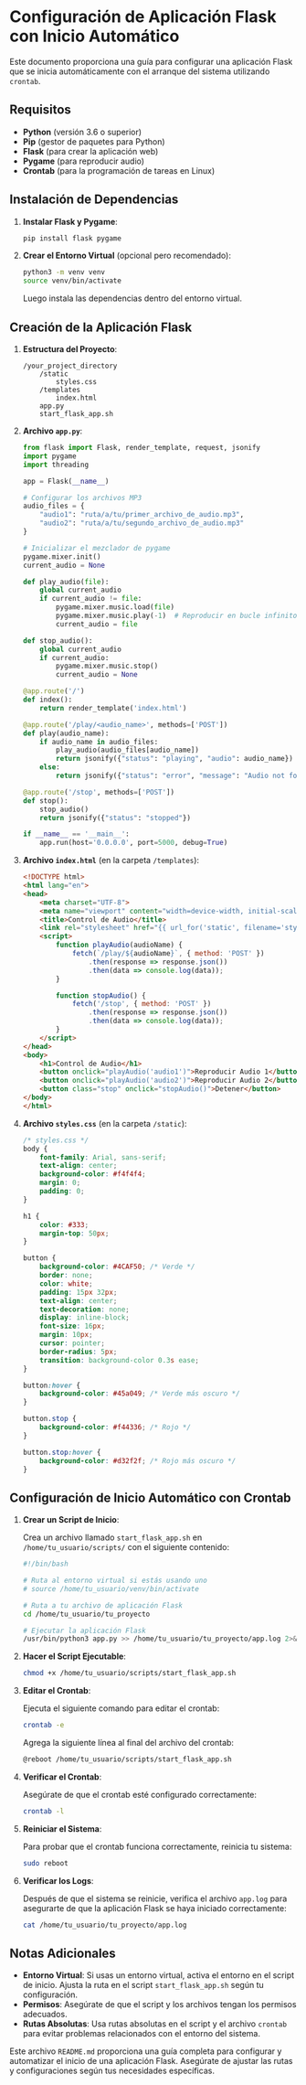 # Configuración de Aplicación Flask con Inicio Automático

Este documento proporciona una guía para configurar una aplicación Flask que se inicia automáticamente con el arranque del sistema utilizando `crontab`.

## Requisitos

- **Python** (versión 3.6 o superior)
- **Pip** (gestor de paquetes para Python)
- **Flask** (para crear la aplicación web)
- **Pygame** (para reproducir audio)
- **Crontab** (para la programación de tareas en Linux)

## Instalación de Dependencias

1. **Instalar Flask y Pygame**:

    ```bash
    pip install flask pygame
    ```

2. **Crear el Entorno Virtual** (opcional pero recomendado):

    ```bash
    python3 -m venv venv
    source venv/bin/activate
    ```

    Luego instala las dependencias dentro del entorno virtual.

## Creación de la Aplicación Flask

1. **Estructura del Proyecto**:

    ```
    /your_project_directory
        /static
            styles.css
        /templates
            index.html
        app.py
        start_flask_app.sh
    ```

2. **Archivo `app.py`**:

    ```python
    from flask import Flask, render_template, request, jsonify
    import pygame
    import threading

    app = Flask(__name__)

    # Configurar los archivos MP3
    audio_files = {
        "audio1": "ruta/a/tu/primer_archivo_de_audio.mp3",
        "audio2": "ruta/a/tu/segundo_archivo_de_audio.mp3"
    }

    # Inicializar el mezclador de pygame
    pygame.mixer.init()
    current_audio = None

    def play_audio(file):
        global current_audio
        if current_audio != file:
            pygame.mixer.music.load(file)
            pygame.mixer.music.play(-1)  # Reproducir en bucle infinito
            current_audio = file

    def stop_audio():
        global current_audio
        if current_audio:
            pygame.mixer.music.stop()
            current_audio = None

    @app.route('/')
    def index():
        return render_template('index.html')

    @app.route('/play/<audio_name>', methods=['POST'])
    def play(audio_name):
        if audio_name in audio_files:
            play_audio(audio_files[audio_name])
            return jsonify({"status": "playing", "audio": audio_name})
        else:
            return jsonify({"status": "error", "message": "Audio not found"}), 404

    @app.route('/stop', methods=['POST'])
    def stop():
        stop_audio()
        return jsonify({"status": "stopped"})

    if __name__ == '__main__':
        app.run(host='0.0.0.0', port=5000, debug=True)
    ```

3. **Archivo `index.html`** (en la carpeta `/templates`):

    ```html
    <!DOCTYPE html>
    <html lang="en">
    <head>
        <meta charset="UTF-8">
        <meta name="viewport" content="width=device-width, initial-scale=1.0">
        <title>Control de Audio</title>
        <link rel="stylesheet" href="{{ url_for('static', filename='styles.css') }}">
        <script>
            function playAudio(audioName) {
                fetch(`/play/${audioName}`, { method: 'POST' })
                    .then(response => response.json())
                    .then(data => console.log(data));
            }

            function stopAudio() {
                fetch('/stop', { method: 'POST' })
                    .then(response => response.json())
                    .then(data => console.log(data));
            }
        </script>
    </head>
    <body>
        <h1>Control de Audio</h1>
        <button onclick="playAudio('audio1')">Reproducir Audio 1</button>
        <button onclick="playAudio('audio2')">Reproducir Audio 2</button>
        <button class="stop" onclick="stopAudio()">Detener</button>
    </body>
    </html>
    ```

4. **Archivo `styles.css`** (en la carpeta `/static`):

    ```css
    /* styles.css */
    body {
        font-family: Arial, sans-serif;
        text-align: center;
        background-color: #f4f4f4;
        margin: 0;
        padding: 0;
    }

    h1 {
        color: #333;
        margin-top: 50px;
    }

    button {
        background-color: #4CAF50; /* Verde */
        border: none;
        color: white;
        padding: 15px 32px;
        text-align: center;
        text-decoration: none;
        display: inline-block;
        font-size: 16px;
        margin: 10px;
        cursor: pointer;
        border-radius: 5px;
        transition: background-color 0.3s ease;
    }

    button:hover {
        background-color: #45a049; /* Verde más oscuro */
    }

    button.stop {
        background-color: #f44336; /* Rojo */
    }

    button.stop:hover {
        background-color: #d32f2f; /* Rojo más oscuro */
    }
    ```

## Configuración de Inicio Automático con Crontab

1. **Crear un Script de Inicio**:

    Crea un archivo llamado `start_flask_app.sh` en `/home/tu_usuario/scripts/` con el siguiente contenido:

    ```bash
    #!/bin/bash

    # Ruta al entorno virtual si estás usando uno
    # source /home/tu_usuario/venv/bin/activate

    # Ruta a tu archivo de aplicación Flask
    cd /home/tu_usuario/tu_proyecto

    # Ejecutar la aplicación Flask
    /usr/bin/python3 app.py >> /home/tu_usuario/tu_proyecto/app.log 2>&1
    ```

2. **Hacer el Script Ejecutable**:

    ```bash
    chmod +x /home/tu_usuario/scripts/start_flask_app.sh
    ```

3. **Editar el Crontab**:

    Ejecuta el siguiente comando para editar el crontab:

    ```bash
    crontab -e
    ```

    Agrega la siguiente línea al final del archivo del crontab:

    ```bash
    @reboot /home/tu_usuario/scripts/start_flask_app.sh
    ```

4. **Verificar el Crontab**:

    Asegúrate de que el crontab esté configurado correctamente:

    ```bash
    crontab -l
    ```

5. **Reiniciar el Sistema**:

    Para probar que el crontab funciona correctamente, reinicia tu sistema:

    ```bash
    sudo reboot
    ```

6. **Verificar los Logs**:

    Después de que el sistema se reinicie, verifica el archivo `app.log` para asegurarte de que la aplicación Flask se haya iniciado correctamente:

    ```bash
    cat /home/tu_usuario/tu_proyecto/app.log
    ```

## Notas Adicionales

- **Entorno Virtual**: Si usas un entorno virtual, activa el entorno en el script de inicio. Ajusta la ruta en el script `start_flask_app.sh` según tu configuración.
- **Permisos**: Asegúrate de que el script y los archivos tengan los permisos adecuados.
- **Rutas Absolutas**: Usa rutas absolutas en el script y el archivo `crontab` para evitar problemas relacionados con el entorno del sistema.

Este archivo `README.md` proporciona una guía completa para configurar y automatizar el inicio de una aplicación Flask. Asegúrate de ajustar las rutas y configuraciones según tus necesidades específicas.
